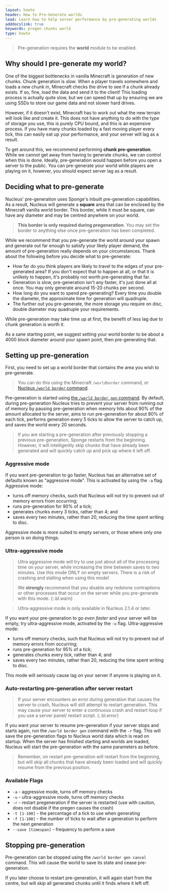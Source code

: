 ```yaml
---
layout: howto
header: How to Pre-Generate worlds
lead: Learn how to help server performance by pre-generating worlds
adddocslink: true
keywords: pregen chunks world
type: howto
---
```


> Pre-generation requires the **world** module to be enabled.

## Why should I pre-generate my world?

One of the biggest bottlenecks in vanilla Minecraft is generation of new chunks. Chunk generation is _slow_. When a player
travels somewhere and loads a new chunk in, Minecraft checks the drive to see if a chunk already exists. If so, fine, load 
the data and send it to the client! This loading process is actually quite slow, but we can speed that up by ensuring we are
using SSDs to store our game data and not slower hard drives.
 
However, if it doesn't exist, Minecraft has to work out what the new terrain will look like and create it. This does not 
have anything to do with the type of storage you use, this is purely CPU bound, and this is an expensive process. If 
you have many chunks loaded by a fast moving player every tick, this can easily eat up your performance, and your
server will lag as a result.

To get around this, we recommend performing **chunk pre-generation**. While we cannot get away from having to generate
chunks, we can control when this is done. Ideally, pre-generation would happen before you open a server to the public.
You can pre-generate your world while players are playing on it, however, you should expect server lag as a result.

## Deciding what to pre-generate

Nucleus' pre-generation uses Sponge's inbuilt pre-generation capabilities. As a result, Nucleus will generate a **square**
area that can be enclosed by the Minecraft vanilla world border. This border, while it must be square, can have any
diameter and may be centred anywhere on your world. 

> **This border is only required during pregeneration**. You may set the border to anything else once pre-generation has
been completed.

While we recommend that you pre-generate the world around your spawn and generate out far enough to satisfy your likely
player demand, the amount of pre-generation really depends on your circumstances. Thank about the following 
before you decide what to pre-generate:

* How far do you think players are likely to travel to the edges of your pre-generated area? If you don't expect that to
  happen at all, or that it is unlikely to happen, it's probably not worth pre-generating that far.
* Generation is slow, pre-generation isn't any faster, it's just done all at once. You may only generate around 15-20
  chunks per second.
* How long do you want to spend pre-generating? Every time you double the diameter, the approximate time for generation
  will quadruple.
* The further out you pre-generate, the more storage you require on disc, double diameter may quadruple your requirements.

While pre-generation may take time up at first, the benefit of less lag due to chunk generation is worth it.

As a sane starting point, we suggest setting your world border to be about a 4000 block diameter around your spawn point,
then pre-generating that.

## Setting up pre-generation

First, you need to set up a world border that contains the area you wish to pre-generate.
 
> You can do this using the Minecraft `/worldborder` command, or [Nucleus `/world border` command](../commands2.html#world-border).

Pre-generation is started using [the `/world border gen` command](../commands2.html#world-border-gen). By default, during 
pre-generation Nucleus tries to prevent your server from running out of memory by pausing pre-generation when memory hits 
about 90% of the amount allocated to the server, aims to run pre-generation for about 80% of each tick, performs generation
every 5 ticks to allow the server to catch up, and saves the world every 20 seconds.

> If you are starting a pre-generation after previously stopping a previous pre-generation, Sponge restarts from the beginning.
> However, it will intelligently skip chunks that have already been generated and will quickly catch up and pick up where it left
> off.   

### Aggressive mode

If you want pre-generation to go faster, Nucleus has an alternative set of defaults known as "aggressive mode". This is 
activated by using the `-a` flag. Aggressive mode:

* turns off memory checks, such that Nucleus will not try to prevent out of memory errors from occurring;
* runs pre-generation for 90% of a tick;
* generates chunks every 3 ticks, rather than 4; and
* saves every two minutes, rather than 20, reducing the time spent writing to disc.

Aggressive mode is more suited to empty servers, or those where only one person is on doing things.

### Ultra-aggressive mode

> Ultra aggressive mode will try to use just about all of the processing time on your server, while increasing the time
> between saves to two minutes. Use this mode ONLY on empty servers. There is a risk of crashing and stalling when using
> this mode!
> 
> We **strongly** recommend that you disable any redstone contraptions or other processes that occur on the server while
> you pre-generate with this mode.
{:.bl.warn}

> Ultra-aggressive mode is only available in Nucleus 2.1.4 or later. 

If you want your pre-generation to go _even faster_ and your server will be empty, try ultra-aggressive mode, activated by
the `-u` flag. Ultra-aggressive mode:

* turns off memory checks, such that Nucleus will not try to prevent out of memory errors from occurring;
* runs pre-generation for 95% of a tick;
* generates chunks every tick, rather than 4; and
* saves every two minutes, rather than 20, reducing the time spent writing to disc.

This mode will seriously cause lag on your server if anyone is playing on it. 

### Auto-restarting pre-generation after server restart

> If your server encounters an error during generation that causes the server to crash, Nucleus will still attempt to
> restart generation. This may cause your server to enter a continuous crash and restart loop if you use a server panel/
> restart script.
{:.bl.error}

If you want your server to resume pre-generation if your server stops and starts again, run the `/world border gen` command
with the `-r` flag. This will save the pre-generation flags to Nucleus world data which is read on startup. When the server
has finished starting and worlds are loaded, Nucleus will start the pre-generation with the same parameters as before.

> Remember, on restart pre-generation will restart from the beginning, but will skip all chunks that have already been loaded
> and will quickly resume from the previous position.

### Available Flags

* `-a` - aggressive mode, turns off memory checks
* `-u` - ultra-aggressive mode, turns off memory checks
* `-r` - restart pregeneration if the server is restarted (use with caution, does not disable if the pregen causes the crash)
* `-t [1-100]` - the percentage of a tick to use when generating
* `-f [1-100]` - the number of ticks to wait after a generation to perform the next generation
* `--save [timespan]` - frequency to perform a save

## Stopping pre-generation

Pre-generation can be stopped using the `/world border gen cancel` command. This will cause the world to save its state and
cease pre-generation.

If you later choose to restart pre-generation, it will again start from the centre, but will skip all generated chunks until
it finds where it left off.

